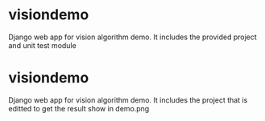 # visiondemo 
Django web app for vision algorithm demo.
It includes the provided project and unit test module

# visiondemo 
Django web app for vision algorithm demo.
It includes the project that is editted to get the result show in demo.png
